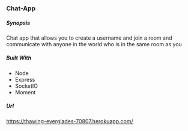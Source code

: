 ### Chat-App

##### Synopsis

Chat app that allows you to create a username and join a room and communicate with anyone in the world who is in the same room as you

##### Built With

* Node
* Express
* SocketIO
* Moment

##### Url
https://thawing-everglades-70807.herokuapp.com/
